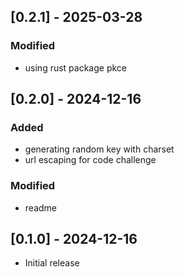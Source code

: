 ## [0.2.1] - 2025-03-28
### Modified
- using rust package pkce

## [0.2.0] - 2024-12-16
### Added
- generating random key with charset
- url escaping for code challenge

### Modified
- readme

## [0.1.0] - 2024-12-16

- Initial release
